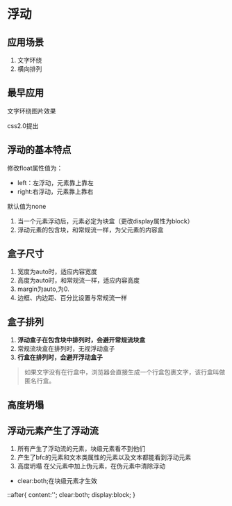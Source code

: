 # 浮动

## 应用场景

1. 文字环绕
2. 横向排列

## 最早应用

文字环绕图片效果

css2.0提出

## 浮动的基本特点

修改float属性值为：

- left：左浮动，元素靠上靠左
- right:右浮动，元素靠上靠右

默认值为none

1. 当一个元素浮动后，元素必定为块盒（更改display属性为block）
2. 浮动元素的包含块，和常规流一样，为父元素的内容盒

## 盒子尺寸

1. 宽度为auto时，适应内容宽度
2. 高度为auto时，和常规流一样，适应内容高度
3. margin为auto,为0.
4. 边框、内边距、百分比设置与常规流一样

## 盒子排列

1. **浮动盒子在包含块中排列时，会避开常规流块盒**
2. 常规流块盒在排列时，无视浮动盒子
3. **行盒在排列时，会避开浮动盒子**

> 如果文字没有在行盒中，浏览器会直接生成一个行盒包裹文字，该行盒叫做匿名行盒。

## 高度坍塌

## 浮动元素产生了浮动流

1. 所有产生了浮动流的元素，块级元素看不到他们
2. 产生了bfc的元素和文本类属性的元素以及文本都能看到浮动元素
3. 高度坍塌
在父元素中加上伪元素，在伪元素中清除浮动

- clear:both;在块级元素才生效

::after{
    content:'';
    clear:both;
    display:block;
}